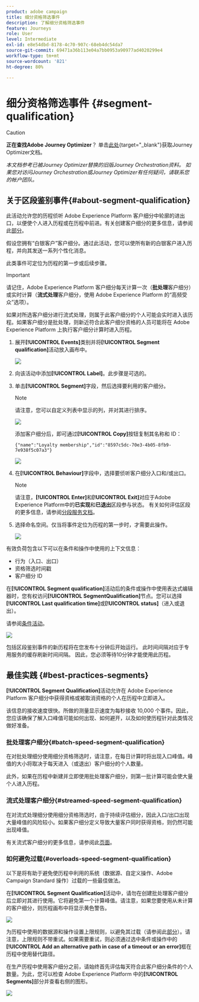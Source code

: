 ```yaml
---
product: adobe campaign
title: 细分资格筛选事件
description: 了解细分资格筛选事件
feature: Journeys
role: User
level: Intermediate
exl-id: e8e54dbd-8178-4c70-907c-68eb4dc54da7
source-git-commit: 69471a36b113e04a7bb0953a90977ad4020299e4
workflow-type: tm+mt
source-wordcount: '821'
ht-degree: 80%

---
```


# 细分资格筛选事件 {#segment-qualification}


>[!CAUTION]
>
>**正在查找Adobe Journey Optimizer**？ 单击[此处](https://experienceleague.adobe.com/zh-hans/docs/journey-optimizer/using/ajo-home){target="_blank"}获取Journey Optimizer文档。
>
>
>_本文档参考已被Journey Optimizer替换的旧版Journey Orchestration资料。 如果您对访问Journey Orchestration或Journey Optimizer有任何疑问，请联系您的帐户团队。_



## 关于区段鉴别事件{#about-segment-qualification}

此活动允许您的历程侦听 Adobe Experience Platform 客户细分中轮廓的进出口，以便使个人进入历程或在历程中前进。有关创建客户细分的更多信息，请参阅此[部分](../segment/about-segments.md)。

假设您拥有“白银客户”客户细分。通过此活动，您可以使所有新的白银客户进入历程，并向其发送一系列个性化消息。

此类事件可定位为历程的第一步或后续步骤。

>[!IMPORTANT]
>
>请记住，Adobe Experience Platform 客户细分每天计算一次（**批处理**&#x200B;客户细分）或实时计算（**流式处理**&#x200B;客户细分，使用 Adobe Experience Platform 的“高频受众”选项）。
>
>如果对所选客户细分进行流式处理，则属于此客户细分的个人可能会实时进入该历程。如果客户细分是批处理，则新近符合此客户细分资格的人员可能将在 Adobe Experience Platform 上执行客户细分计算时进入历程。


1. 展开&#x200B;**[!UICONTROL Events]**&#x200B;类别并将&#x200B;**[!UICONTROL Segment qualification]**&#x200B;活动放入画布中。

   ![](../assets/segment5.png)

1. 向该活动中添加&#x200B;**[!UICONTROL Label]**。此步骤是可选的。

1. 单击&#x200B;**[!UICONTROL Segment]**&#x200B;字段，然后选择要利用的客户细分。

   >[!NOTE]
   >
   >请注意，您可以自定义列表中显示的列，并对其进行排序。

   ![](../assets/segment6.png)

   添加客户细分后，即可通过&#x200B;**[!UICONTROL Copy]**&#x200B;按钮复制其名称和 ID：

   `{"name":"Loyalty membership","id":"8597c5dc-70e3-4b05-8fb9-7e938f5c07a3"}`

   ![](../assets/segment-copy.png)

1. 在&#x200B;**[!UICONTROL Behaviour]**&#x200B;字段中，选择要侦听客户细分入口和/或出口。

   >[!NOTE]
   >
   >请注意，**[!UICONTROL Enter]**&#x200B;和&#x200B;**[!UICONTROL Exit]**&#x200B;对应于Adobe Experience Platform中的&#x200B;**已实现**&#x200B;和&#x200B;**已退出**&#x200B;区段参与状态。 有关如何评估区段的更多信息，请参阅[分段服务文档](https://experienceleague.adobe.com/docs/experience-platform/segmentation/tutorials/evaluate-a-segment.html?lang=en#interpret-segment-results)。

1. 选择命名空间。仅当将事件定位为历程的第一步时，才需要此操作。

   ![](../assets/segment7.png)

有效负荷包含以下可以在条件和操作中使用的上下文信息：

* 行为（入口、出口）
* 资格筛选时间戳
* 客户细分 ID

在&#x200B;**[!UICONTROL Segment qualification]**&#x200B;活动后的条件或操作中使用表达式编辑器时，您有权访问&#x200B;**[!UICONTROL SegmentQualification]**&#x200B;节点。您可以选择&#x200B;**[!UICONTROL Last qualification time]**&#x200B;或&#x200B;**[!UICONTROL status]**（进入或退出）。

请参阅[条件活动](../building-journeys/condition-activity.md#about_condition)。

![](../assets/segment8.png)

包括区段鉴别事件的新历程将在您发布十分钟后开始运行。 此时间间隔对应于专用服务的缓存刷新时间间隔。 因此，您必须等待10分钟才能使用此历程。

## 最佳实践 {#best-practices-segments}

**[!UICONTROL Segment Qualification]**&#x200B;活动允许在 Adobe Experience Platform 客户细分中获得资格或被取消资格的个人在历程中立即进入。

该信息的接收速度很快。所做的测量显示速度为每秒接收 10,000 个事件。因此，您应该确保了解入口峰值可能如何出现、如何避开，以及如何使历程针对此类情况做好准备。

### 批处理客户细分{#batch-speed-segment-qualification}

在对批处理细分使用细分资格筛选时，请注意，在每日计算时将出现入口峰值。峰值的大小将取决于每天进入（或退出）客户细分的个人数量。

此外，如果在历程中新建并立即使用批处理客户细分，则第一批计算可能会使大量个人进入历程。

### 流式处理客户细分{#streamed-speed-segment-qualification}

在对流式处理细分使用细分资格筛选时，由于持续评估细分，因此入口/出口出现大量峰值的风险较小。如果客户细分定义导致大量客户同时获得资格，则仍然可能出现峰值。

有关流式客户细分的更多信息，请参阅此[页面](https://experienceleague.adobe.com/docs/experience-platform/segmentation/api/streaming-segmentation.html#api)。

### 如何避免过载{#overloads-speed-segment-qualification}

以下是将有助于避免使历程中利用的系统（数据源、自定义操作、Adobe Campaign Standard 操作）过载的一些最佳做法。

在&#x200B;**[!UICONTROL Segment Qualification]**&#x200B;活动中，请勿在创建批处理客户细分后立即对其进行使用。它将避免第一个计算峰值。请注意，如果您要使用从未计算的客户细分，则历程画布中将显示黄色警告。

![](../assets/segment-error.png)

为历程中使用的数据源和操作设置上限规则，以避免其过载（请参阅此[部分](../api/capping.md)）。请注意，上限规则不带重试。如果需要重试，则必须通过选中条件或操作中的&#x200B;**[!UICONTROL Add an alternative path in case of a timeout or an error]**&#x200B;框在历程中使用替代路径。

在生产历程中使用客户细分之前，请始终首先评估每天符合此客户细分条件的个人数量。为此，您可以检查 Adobe Experience Platform 中的&#x200B;**[!UICONTROL Segments]**&#x200B;部分并查看右侧的图形。

![](../assets/segment-overload.png)
